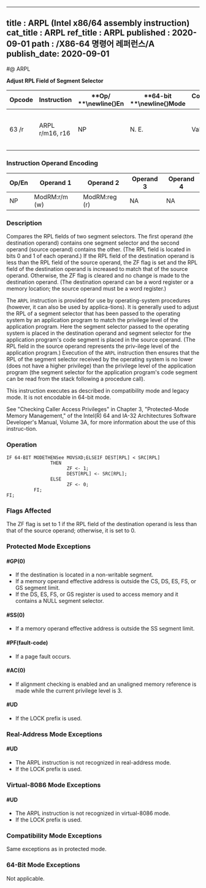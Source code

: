 ----------------------------
title : ARPL (Intel x86/64 assembly instruction)
cat_title : ARPL
ref_title : ARPL
published : 2020-09-01
path : /X86-64 명령어 레퍼런스/A
publish_date: 2020-09-01
----------------------------
#@ ARPL

**Adjust RPL Field of Segment Selector**

|**Opcode**|**Instruction**|**Op/ **\newline{}**En**|**64-bit **\newline{}**Mode**|**Compat/**\newline{}**Leg Mode**|**Description**|
|----------|---------------|------------------------|-----------------------------|---------------------------------|---------------|
|63 /r|ARPL r/m16, r16|NP|N. E.|Valid|Adjust RPL of r/m16 to not less than RPL of r16.|
### Instruction Operand Encoding


|Op/En|Operand 1|Operand 2|Operand 3|Operand 4|
|-----|---------|---------|---------|---------|
|NP|ModRM:r/m (w)|ModRM:reg (r)|NA|NA|
### Description


Compares the RPL fields of two segment selectors. The first operand (the destination operand) contains one segment selector and the second operand (source operand) contains the other. (The RPL field is located in bits 0 and 1 of each operand.) If the RPL field of the destination operand is less than the RPL field of the source operand, the ZF flag is set and the RPL field of the destination operand is increased to match that of the source operand. Otherwise, the ZF flag is cleared and no change is made to the destination operand. (The destination operand can be a word register or a memory location; the source operand must be a word register.)

The `ARPL` instruction is provided for use by operating-system procedures (however, it can also be used by applica-tions). It is generally used to adjust the RPL of a segment selector that has been passed to the operating system by an application program to match the privilege level of the application program. Here the segment selector passed to the operating system is placed in the destination operand and segment selector for the application program's code segment is placed in the source operand. (The RPL field in the source operand represents the priv-ilege level of the application program.) Execution of the `ARPL` instruction then ensures that the RPL of the segment selector received by the operating system is no lower (does not have a higher privilege) than the privilege level of the application program (the segment selector for the application program's code segment can be read from the stack following a procedure call).

This instruction executes as described in compatibility mode and legacy mode. It is not encodable in 64-bit mode. 

See "Checking Caller Access Privileges" in Chapter 3, "Protected-Mode Memory Management," of the Intel(R) 64 and IA-32 Architectures Software Developer's Manual, Volume 3A, for more information about the use of this instruc-tion.


### Operation

```info-verb
IF 64-BIT MODETHENSee MOVSXD;ELSEIF DEST[RPL] < SRC[RPL]
                THEN
                      ZF <- 1;
                      DEST[RPL] <- SRC[RPL];
                ELSE
                      ZF <- 0;
          FI;
FI;
```
### Flags Affected


The ZF flag is set to 1 if the RPL field of the destination operand is less than that of the source operand; otherwise, it is set to 0.


### Protected Mode Exceptions

#### #GP(0)
* If the destination is located in a non-writable segment.
* If a memory operand effective address is outside the CS, DS, ES, FS, or GS segment limit.
* If the DS, ES, FS, or GS register is used to access memory and it contains a NULL segment selector.

#### #SS(0)
* If a memory operand effective address is outside the SS segment limit.

#### #PF(fault-code)
* If a page fault occurs.

#### #AC(0)
* If alignment checking is enabled and an unaligned memory reference is made while the current privilege level is 3.

#### #UD
* If the LOCK prefix is used.

### Real-Address Mode Exceptions

#### #UD
* The ARPL instruction is not recognized in real-address mode.
* If the LOCK prefix is used.

### Virtual-8086 Mode Exceptions

#### #UD
* The ARPL instruction is not recognized in virtual-8086 mode.
* If the LOCK prefix is used.

### Compatibility Mode Exceptions



Same exceptions as in protected mode.


### 64-Bit Mode Exceptions



Not applicable.

